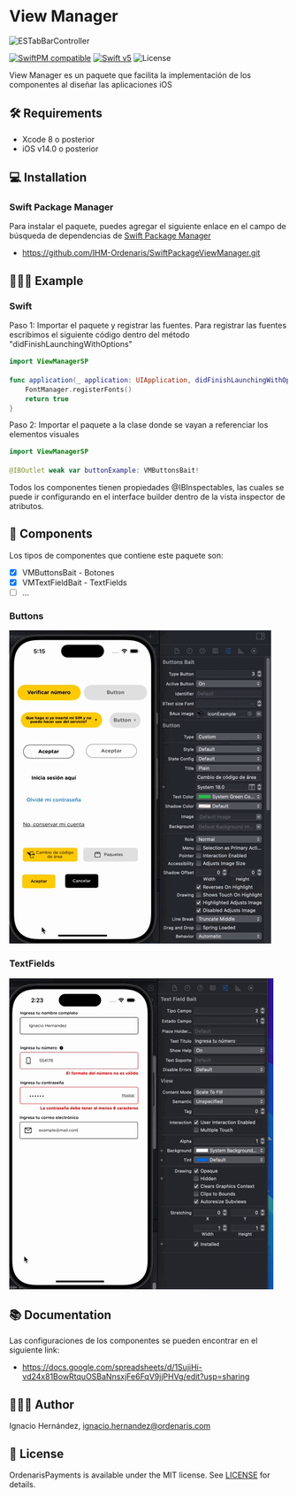 # View Manager

![ESTabBarController](https://ordenaris.com/img/logo.png)

[![SwiftPM compatible](https://img.shields.io/badge/SwiftPM-compatible-orange.svg)](#swift-package-manager)
[![Swift v5](https://img.shields.io/badge/Swift-5-orange.svg?style=flat)](https://developer.apple.com/swift/)
![License](http://img.shields.io/badge/License-MIT-green.svg?style=flat)

View Manager es un paquete que facilita la implementación de los componentes al diseñar las aplicaciones iOS

## 🛠️ Requirements
* Xcode 8 o posterior
* iOS v14.0 o posterior

## 💻 Installation
### Swift Package Manager

Para instalar el paquete, puedes agregar el siguiente enlace en el campo de búsqueda de dependencias de [Swift Package Manager](https://swift.org/package-manager/)

* <https://github.com/IHM-Ordenaris/SwiftPackageViewManager.git>

## 👨🏻‍🏫 Example

### Swift

Paso 1:
Importar el paquete y registrar las fuentes.
Para registrar las fuentes escribimos el siguiente código dentro del método "didFinishLaunchingWithOptions"

``` swift
import ViewManagerSP

func application(_ application: UIApplication, didFinishLaunchingWithOptions launchOptions: [UIApplication.LaunchOptionsKey: Any]?) -> Bool {
    FontManager.registerFonts()
    return true
}
```

Paso 2:
Importar el paquete a la clase donde se vayan a referenciar los elementos visuales

``` swift
import ViewManagerSP
    
@IBOutlet weak var buttonExample: VMButtonsBait!
``` 
    
Todos los componentes tienen propiedades @IBInspectables, las cuales se puede ir configurando en el interface builder dentro de la vista inspector de atributos.

## 🧩 Components
Los tipos de componentes que contiene este paquete son:

- [x] VMButtonsBait - Botones
- [x] VMTextFieldBait - TextFields
- [ ] ...
    
### Buttons
![](ButtosSP.gif)

### TextFields
![](TextFieldsSP.gif)

## 📚 Documentation
Las configuraciones de los componentes se pueden encontrar en el siguiente link:

* <https://docs.google.com/spreadsheets/d/1SujiHi-vd24x81BowRtquOSBaNnsxjFe6FqV9jjPHVg/edit?usp=sharing>
    
## 👨🏻‍💻 Author
Ignacio Hernández, ignacio.hernandez@ordenaris.com

## 📄 License
OrdenarisPayments is available under the MIT license.
See [LICENSE](./LICENSE) for details.
